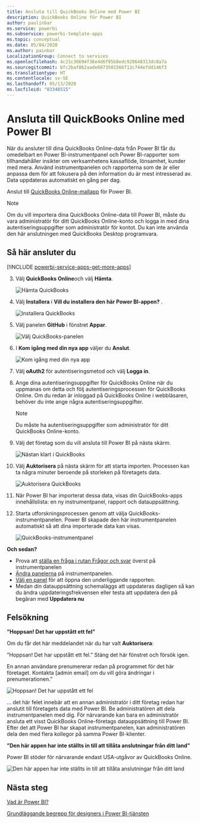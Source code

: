 ```yaml
---
title: Ansluta till QuickBooks Online med Power BI
description: QuickBooks Online för Power BI
author: paulinbar
ms.service: powerbi
ms.subservice: powerbi-template-apps
ms.topic: conceptual
ms.date: 05/04/2020
ms.author: painbar
LocalizationGroup: Connect to services
ms.openlocfilehash: 4c21c36694f36e4d6f95b8edc920648313dc8a7a
ms.sourcegitcommit: bfc2baf862aade6873501566f13c744efdd146f3
ms.translationtype: HT
ms.contentlocale: sv-SE
ms.lasthandoff: 05/13/2020
ms.locfileid: "83348515"
---
```

# <a name="connect-to-quickbooks-online-with-power-bi"></a>Ansluta till QuickBooks Online med Power BI
När du ansluter till dina QuickBooks Online-data från Power BI får du omedelbart en Power BI-instrumentpanel och Power BI-rapporter som tillhandahåller insikter om verksamhetens kassaflöde, lönsamhet, kunder med mera. Använd instrumentpanelen och rapporterna som de är eller anpassa dem för att fokusera på den information du är mest intresserad av. Data uppdateras automatiskt en gång per dag.

Anslut till [QuickBooks Online-mallapp](https://dxt.powerbi.com/getdata/services/quickbooks-online) för Power BI.

>[!NOTE]
>Om du vill importera dina QuickBooks Online-data till Power BI, måste du vara administratör för ditt QuickBooks Online-konto och logga in med dina autentiseringsuppgifter som administratör för kontot. Du kan inte använda den här anslutningen med QuickBooks Desktop programvara. 

## <a name="how-to-connect"></a>Så här ansluter du

[!INCLUDE [powerbi-service-apps-get-more-apps](../includes/powerbi-service-apps-get-more-apps.md)]

3. Välj **QuickBooks Online**och välj **Hämta**.
   
   ![Hämta QuickBooks](media/service-connect-to-quickbooks-online/qbo.png)

4. Välj **Installera** i **Vill du installera den här Power BI-appen?** .

    ![Installera QuickBooks](media/service-connect-to-quickbooks-online/power-bi-install-quickbooks.png)

4. Välj panelen **GitHub** i fönstret **Appar**.

   ![Välj QuickBooks-panelen](media/service-connect-to-quickbooks-online/power-bi-quickbooks-tile.png)

6. I **Kom igång med din nya app** väljer du **Anslut**.

    ![Kom igång med din nya app](media/service-connect-to-zendesk/power-bi-new-app-connect-get-started.png)

4. Välj **oAuth2** för autentiseringsmetod och välj **Logga in**. 
5. Ange dina autentiseringsuppgifter för QuickBooks Online när du uppmanas om detta och följ autentiseringsprocessen för QuickBooks Online. Om du redan är inloggad på QuickBooks Online i webbläsaren, behöver du inte ange några autentiseringsuppgifter.
   >[!NOTE]
   >Du måste ha autentiseringsuppgifter som administratör för ditt QuickBooks Online-konto.
6. Välj det företag som du vill ansluta till Power BI på nästa skärm.
   
   ![Nästan klart i QuickBooks](media/service-connect-to-quickbooks-online/pbi_qbo_almost.png)

7. Välj **Auktorisera** på nästa skärm för att starta importen. Processen kan ta några minuter beroende på storleken på företagets data. 
   
   ![Auktorisera QuickBooks](media/service-connect-to-quickbooks-online/pbi_qbo_authorizesm.png)
   
8. När Power BI har importerat dessa data, visas din QuickBooks-apps innehållslista: en ny instrumentpanel, rapport och datauppsättning.
9. Starta utforskningsprocessen genom att välja QuickBooks-instrumentpanelen. Power BI skapade den här instrumentpanelen automatiskt så att dina importerade data kan visas.

    ![QuickBooks-instrumentpanel](media/service-connect-to-quickbooks-online/power-bi-connect-quickbooks-sample.png)

**Och sedan?**

* Prova att [ställa en fråga i rutan Frågor och svar](../consumer/end-user-q-and-a.md) överst på instrumentpanelen
* [Ändra panelerna](../create-reports/service-dashboard-edit-tile.md) på instrumentpanelen.
* [Välj en panel](../consumer/end-user-tiles.md) för att öppna den underliggande rapporten.
* Medan din datauppsättning schemaläggs att uppdateras dagligen så kan du ändra uppdateringsfrekvensen eller testa att uppdatera den på begäran med **Uppdatera nu**

## <a name="troubleshooting"></a>Felsökning
**”Hoppsan! Det har uppstått ett fel”**

Om du får det här meddelandet när du har valt **Auktorisera**:

”Hoppsan! Det har uppstått ett fel.” Stäng det här fönstret och försök igen.

En annan användare prenumererar redan på programmet för det här företaget. Kontakta [admin email] om du vill göra ändringar i prenumerationen.”

![Hoppsan! Det har uppstått ett fel](media/service-connect-to-quickbooks-online/pbi_qbo_oopssm.png)

... det här felet innebär att en annan administratör i ditt företag redan har anslutit till företagets data med Power BI. Be administratören att dela instrumentpanelen med dig. För närvarande kan bara en administratör ansluta ett visst QuickBooks Online-företags datauppsättning till Power BI. Efter det att Power BI har skapat instrumentpanelen, kan administratören dela den med flera kollegor på samma Power BI-klienter.

**”Den här appen har inte ställts in till att tillåta anslutningar från ditt land”**

Power BI stöder för närvarande endast USA-utgåvor av QuickBooks Online. 

![Den här appen har inte ställts in till att tillåta anslutningar från ditt land](media/service-connect-to-quickbooks-online/pbi_qbo_countrynotsupported.png)

## <a name="next-steps"></a>Nästa steg
[Vad är Power BI?](../fundamentals/power-bi-overview.md)

[Grundläggande begrepp för designers i Power BI-tjänsten](../fundamentals/service-basic-concepts.md)

